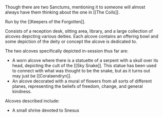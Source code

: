 Though there are two Sanctums, mentioning it to someone will almost always have them thinking about the one in [[The Coils]].

Run by the [[Keepers of the Forgotten]].

Consists of a reception desk, sitting area, library, and a large collection of alcoves depicting various deities. Each alcove contains an offering bowl and some depiction of the deity or concept the alcove is dedicated to.

The two alcoves specifically depicted in-session thus far are:
- A worn alcove where there is a statuette of a serpent with a skull over its head, depicting the cult of the [[Sky Snake]]. This statue has been used to connect with what was thought to be the snake, but as it turns out may just be [[Coralaendryn]].
- An alcove decorated with a mural of flowers from all sorts of different planes, representing the beliefs of freedom, change, and general kindness.

Alcoves described include:
- A small shrine devoted to Snesus